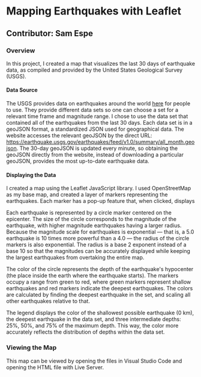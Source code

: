 # Mapping Earthquakes with Leaflet

## Contributor: Sam Espe

### Overview
In this project, I created a map that visualizes the last 30 days of earthquake data, as compiled and provided by the United States Geological Survey (USGS).

#### Data Source
The USGS provides data on earthquakes around the world [here](https://earthquake.usgs.gov/earthquakes/feed/v1.0/geojson.php) for people to use. They provide different data sets so one can choose a set for a relevant time frame and magnitude range. I chose to use the data set that contained all of the earthquakes from the last 30 days. Each data set is in a geoJSON format, a standardized JSON used for geographical data. The website accesses the relevant geoJSON by the direct URL: https://earthquake.usgs.gov/earthquakes/feed/v1.0/summary/all_month.geojson. The 30-day geoJSON is updated every minute, so obtaining the geoJSON directly from the website, instead of downloading a particular geoJSON, provides the most up-to-date earthquake data.

#### Displaying the Data
I created a map using the Leaflet JavaScript library. I used OpenStreetMap as my base map, and created a layer of markers representing the earthquakes. Each marker has a pop-up feature that, when clicked, displays 

Each earthquake is represented by a circle marker centered on the epicenter. The size of the circle corresponds to the magnitude of the earthquake, with higher magnitude earthquakes having a larger radius. Because the magnitude scale for earthquakes is exponential — that is, a 5.0 earthquake is 10 times more powerful than a 4.0 — the radius of the circle markers is also exponential. The radius is a base 2 exponent instead of a base 10 so that the magnitudes can be accurately displayed while keeping the largest earthquakes from overtaking the entire map. 

The color of the circle represents the depth of the earthquake's hypocenter (the place inside the earth where the earthquake starts). The markers occupy a range from green to red, where green markers represent shallow earthquakes and red markers indicate the deepest earthquakes. The colors are calculated by finding the deepest earthquake in the set, and scaling all other earthquakes relative to that. 

The legend displays the color of the shallowest possible earthquake (0 km), the deepest earthquake in the data set, and three intermediate depths: 25%, 50%, and 75% of the maximum depth. This way, the color more accurately reflects the distribution of depths within the data set.

### Viewing the Map
This map can be viewed by opening the files in Visual Studio Code and opening the HTML file with Live Server.
